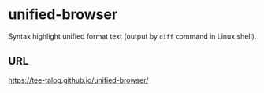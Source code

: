 # unified-browser
Syntax highlight unified format text (output by `diff` command in Linux shell).

## URL
https://tee-talog.github.io/unified-browser/
